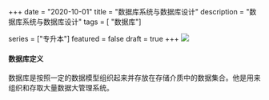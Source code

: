 +++
date = "2020-10-01"
title = "数据库系统与数据库设计"
description = "数据库系统与数据库设计"
tags = [ "数据库"]

series = ["专升本"]
featured = false
draft = true 
+++
![](https://gitee.com/lalalaxiaowifi/pictures/raw/master/image/%E6%97%A5%E5%B8%B8%E6%90%AC%E7%A0%96%E5%A4%B4.png)

#### 数据库定义
数据库是按照一定的数据模型组织起来并存放在存储介质中的数据集合。他是用来组织和存取大量数据大管理系统。


